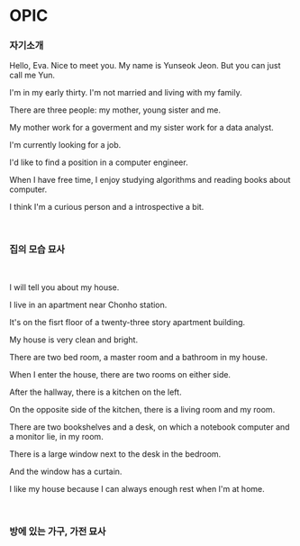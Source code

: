 # OPIC

### 자기소개

Hello, Eva. Nice to meet you. My name is Yunseok Jeon. But you can just call me Yun.

I'm in my early thirty. I'm not married and living with my family.

There are three people: my mother, young sister and me.

My mother work for a goverment and my sister work for a data analyst.

I'm currently looking for a job.

I'd like to find a position in a computer engineer.

When I have free time, I enjoy studying algorithms and reading books about computer.

I think I'm a curious person and  a introspective a bit.

<br>

### 집의 모습 묘사

<br>

I will tell you about my house.

I live in an apartment near Chonho station. 

It's on the fisrt floor of a twenty-three story apartment building.

My house is very clean and bright.

There are two bed room, a master room and a bathroom in my house.  

When I enter the house, there are two rooms on either side.  

After the hallway, there is a kitchen on the left. 

On the opposite side of the kitchen, there is a living room and my room.

There are two bookshelves and a desk, on which  a notebook computer and a monitor lie, in my room. 

There is a large window next to the desk in the  bedroom.

And the window has a curtain.

I like my house because I can always enough rest when I'm at home.

<br>

### 방에 있는 가구, 가전 묘사

<br>



<br>

